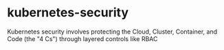 # kubernetes-security
Kubernetes security involves protecting the Cloud, Cluster, Container, and Code (the "4 Cs") through layered controls like RBAC
